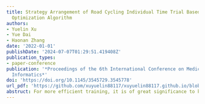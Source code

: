 ```yaml
---
title: Strategy Arrangement of Road Cycling Individual Time Trial Based on Topology
  Optimization Algorithm
authors:
- Yuelin Xu
- Yue Dai
- Haonan Zhang
date: '2022-01-01'
publishDate: '2024-07-07T01:29:51.419408Z'
publication_types:
- paper-conference
publication: '*Proceedings of the 6th International Conference on Medical and Health
  Informatics*'
doi: 'https://doi.org/10.1145/3545729.3545778'
url_pdf: 'https://github.com/xuyuelin88117/xuyuelin88117.github.io/blob/main/content/publication/xu-2022-strategy/Strategy_Arrangement_of_Road_Cycling_Individual_Time_Trial_Based_on_Topology_Optimization_Algorithm.pdf'
abstruct: For more efficient training, it is of great significance to know the position-power relationship of riders of different types and genders on different venues for guiding riders’ training. A number of previous studies have used pacing strategies to examine the impact of different venues on rider decision-making. Firstly, according to the test data of different athletes, the OmPD model is used to establish the rider’s own power profile. Through force analysis, after discretization, the relationship between power and position is numerically simulated. In addition, the limitation of anaerobic work ability to decision-making is added. In order to facilitate the calculation, the two-dimensional situation is considered first, and then the three-dimensional situation of the turning is corrected separately. For different regions and courses, after determining the local environmental parameters according to the data, the optimization goal is to take the shortest time after spline interpolation. Anaerobic working capacity and maximum power are the constraints. The optimal numerical solution is carried out by using Method of Moving Asymptotes. The 2020 Olympic Games and the 2021 UCI World Championship are simulated, and the power-position curves are obtained.
---
```

